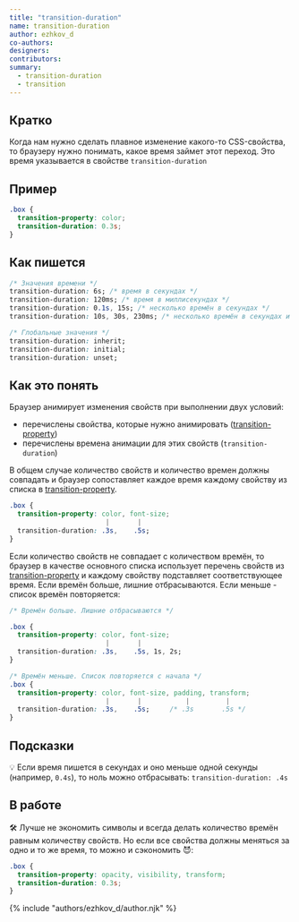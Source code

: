 ```yaml
---
title: "transition-duration"
name: transition-duration
author: ezhkov_d
co-authors:
designers:
contributors:
summary:
  - transition-duration
  - transition
---
```


## Кратко

Когда нам нужно сделать плавное изменение какого-то CSS-свойства, то браузеру нужно понимать, какое время займет этот переход. Это время указывается в свойстве `transition-duration`

## Пример

```css
.box {
  transition-property: color;
  transition-duration: 0.3s;
}
```

## Как пишется

```css
/* Значения времени */
transition-duration: 6s; /* время в секундах */
transition-duration: 120ms; /* время в миллисекундах */
transition-duration: 0.1s, 15s; /* несколько времён в секундах */
transition-duration: 10s, 30s, 230ms; /* несколько времён в секундах и миллисекундах */

/* Глобальные значения */
transition-duration: inherit;
transition-duration: initial;
transition-duration: unset;
```

## Как это понять

Браузер анимирует изменения свойств при выполнении двух условий:

- перечислены свойства, которые нужно анимировать ([transition-property](/css/doka/transition-property/))
- перечислены времена анимации для этих свойств (`transition-duration`)

В общем случае количество свойств и количество времен должны совпадать и браузер сопоставляет каждое время каждому свойству из списка в [transition-property](/css/doka/transition-property/).

```css
.box {
  transition-property: color, font-size;
                        |       |
  transition-duration: .3s,    .5s;
}
```

Если количество свойств не совпадает с количеством времён, то браузер в качестве основного списка использует перечень свойств из [transition-property](/css/doka/transition-property/) и каждому свойству подставляет соответствующее время. Если времён больше, лишние отбрасываются. Если меньше - список времён повторяется:

```css
/* Времён больше. Лишние отбрасываются */

.box {
  transition-property: color, font-size;
                        |       |
  transition-duration: .3s,    .5s, 1s, 2s;
}

/* Времён меньше. Список повторяется с начала */
.box {
  transition-property: color, font-size, padding, transform;
                        |       |           |         |
  transition-duration: .3s,    .5s;     /* .3s       .5s */
}
```

## Подсказки

💡 Если время пишется в секундах и оно меньше одной секунды (например, `0.4s`), то ноль можно отбрасывать: `transition-duration: .4s`

## В работе

🛠 Лучше не экономить символы и всегда делать количество времён равным количеству свойств. Но если все свойства должны меняться за одно и то же время, то можно и сэкономить 😈:

```css
.box {
  transition-property: opacity, visibility, transform;
  transition-duration: 0.3s;
}
```

{% include "authors/ezhkov_d/author.njk" %}

